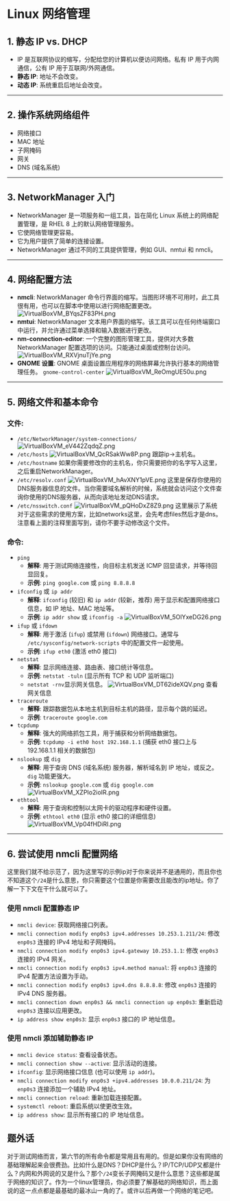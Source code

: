 # Linux 网络管理

## 1. 静态 IP vs. DHCP

*   IP 是互联网协议的缩写，分配给您的计算机以便访问网络。私有 IP 用于内网通信，公有 IP 用于互联网/外网通信。
*   **静态 IP**: 地址不会改变。
*   **动态 IP**: 系统重启后地址会改变。

---

## 2. 操作系统网络组件

*   网络接口
*   MAC 地址
*   子网掩码
*   网关
*   DNS (域名系统)

---

## 3. NetworkManager 入门

*   NetworkManager 是一项服务和一组工具，旨在简化 Linux 系统上的网络配置管理，是 RHEL 8 上的默认网络管理服务。
*   它使网络管理更容易。
*   它为用户提供了简单的连接设置。
*   NetworkManager 通过不同的工具提供管理，例如 GUI、nmtui 和 nmcli。

---

## 4. 网络配置方法

*   **nmcli**: NetworkManager 命令行界面的缩写。当图形环境不可用时，此工具很有用，也可以在脚本中使用以进行网络配置更改。
![VirtualBoxVM_BYqsZF83PH.png](https://pub-85d4dcece16844bf8290aa4b33608ccd.r2.dev/ShareX/2025/10/VirtualBoxVM_BYqsZF83PH.png)
*   **nmtui**: NetworkManager 文本用户界面的缩写。该工具可以在任何终端窗口中运行，并允许通过菜单选择和输入数据进行更改。
*   **nm-connection-editor**: 一个完整的图形管理工具，提供对大多数 NetworkManager 配置选项的访问。只能通过桌面或控制台访问。
![VirtualBoxVM_RXVjnuTjYe.png](https://pub-85d4dcece16844bf8290aa4b33608ccd.r2.dev/ShareX/2025/10/VirtualBoxVM_RXVjnuTjYe.png)
*   **GNOME 设置**: GNOME 桌面设置应用程序的网络屏幕允许执行基本的网络管理任务。
`gnome-control-center`
![VirtualBoxVM_ReOmgUE50u.png](https://pub-85d4dcece16844bf8290aa4b33608ccd.r2.dev/ShareX/2025/10/VirtualBoxVM_ReOmgUE50u.png)
---

## 5. 网络文件和基本命令

### 文件:

*   `/etc/NetworkManager/system-connections/`
![VirtualBoxVM_eV442ZqdqZ.png](https://pub-85d4dcece16844bf8290aa4b33608ccd.r2.dev/ShareX/2025/10/VirtualBoxVM_eV442ZqdqZ.png)
*   `/etc/hosts`
![VirtualBoxVM_QcRSakWw8P.png](https://pub-85d4dcece16844bf8290aa4b33608ccd.r2.dev/ShareX/2025/10/VirtualBoxVM_QcRSakWw8P.png)
跟踪ip->主机名。
*   `/etc/hostname`
如果你需要修改你的主机名，你只需要把你的名字写入这里，之后重启NetworkManager。
*   `/etc/resolv.conf`
![VirtualBoxVM_hAvXNY1pVE.png](https://pub-85d4dcece16844bf8290aa4b33608ccd.r2.dev/ShareX/2025/10/VirtualBoxVM_hAvXNY1pVE.png)
这里是保存你使用的DNS服务器信息的文件。当你需要域名解析的时候，系统就会访问这个文件查询你使用的DNS服务器，从而向该地址发动DNS请求。
*   `/etc/nsswitch.conf`
![VirtualBoxVM_pQHoDxZ8Z9.png](https://pub-85d4dcece16844bf8290aa4b33608ccd.r2.dev/ShareX/2025/10/VirtualBoxVM_pQHoDxZ8Z9.png)
这里展示了系统对于这些需求的使用方案，比如networks这里，会先考虑files然后才是dns。注意看上面的注释里面写到，请你不要手动修改这个文件。

### 命令:

*   `ping`
    *   **解释**: 用于测试网络连接性，向目标主机发送 ICMP 回显请求，并等待回显回复。
    *   **示例**: `ping google.com` 或 `ping 8.8.8.8`
*   `ifconfig` 或 `ip addr`
    *   **解释**: `ifconfig` (较旧) 和 `ip addr` (较新，推荐) 用于显示和配置网络接口信息，如 IP 地址、MAC 地址等。
    *   **示例**: `ip addr show` 或 `ifconfig -a`
![VirtualBoxVM_5OlYxeDG26.png](https://pub-85d4dcece16844bf8290aa4b33608ccd.r2.dev/ShareX/2025/10/VirtualBoxVM_5OlYxeDG26.png)
*   `ifup` 或 `ifdown`
    *   **解释**: 用于激活 (`ifup`) 或禁用 (`ifdown`) 网络接口。通常与 `/etc/sysconfig/network-scripts` 中的配置文件一起使用。
    *   **示例**: `ifup eth0` (激活 eth0 接口)
*   `netstat`
    *   **解释**: 显示网络连接、路由表、接口统计等信息。
    *   **示例**: `netstat -tuln` (显示所有 TCP 和 UDP 监听端口)
    *   `netstat -rnv`显示网关信息。
![VirtualBoxVM_DT62ideXQV.png](https://pub-85d4dcece16844bf8290aa4b33608ccd.r2.dev/ShareX/2025/10/VirtualBoxVM_DT62ideXQV.png)
查看网关信息
*   `traceroute`
    *   **解释**: 跟踪数据包从本地主机到目标主机的路径，显示每个跳的延迟。
    *   **示例**: `traceroute google.com`
*   `tcpdump`
    *   **解释**: 强大的网络抓包工具，用于捕获和分析网络数据包。
    *   **示例**: `tcpdump -i eth0 host 192.168.1.1` (捕获 eth0 接口上与 192.168.1.1 相关的数据包)
*   `nslookup` 或 `dig`
    *   **解释**: 用于查询 DNS (域名系统) 服务器，解析域名到 IP 地址，或反之。`dig` 功能更强大。
    *   **示例**: `nslookup google.com` 或 `dig google.com`
![VirtualBoxVM_XZPIo2ioIR.png](https://pub-85d4dcece16844bf8290aa4b33608ccd.r2.dev/ShareX/2025/10/VirtualBoxVM_XZPIo2ioIR.png)
*   `ethtool`
    *   **解释**: 用于查询和控制以太网卡的驱动程序和硬件设置。
    *   **示例**: `ethtool eth0` (显示 eth0 接口的详细信息)
![VirtualBoxVM_Vp04fHDiRI.png](https://pub-85d4dcece16844bf8290aa4b33608ccd.r2.dev/ShareX/2025/10/VirtualBoxVM_Vp04fHDiRI.png)
---

## 6. 尝试使用 nmcli 配置网络

这里我们就不给示范了，因为这里写的示例ip对于你来说并不是通用的，而且你也不知道这个`/24`是什么意思，你只需要这个位置是你需要改且能改的ip地址。你了解一下下文在干什么就可以了。

### 使用 nmcli 配置静态 IP

*   `nmcli device`: 获取网络接口列表。
*   `nmcli connection modify enp0s3 ipv4.addresses 10.253.1.211/24`: 修改 `enp0s3` 连接的 IPv4 地址和子网掩码。
*   `nmcli connection modify enp0s3 ipv4.gateway 10.253.1.1`: 修改 `enp0s3` 连接的 IPv4 网关。
*   `nmcli connection modify enp0s3 ipv4.method manual`: 将 `enp0s3` 连接的 IPv4 配置方法设置为手动。
*   `nmcli connection modify enp0s3 ipv4.dns 8.8.8.8`: 修改 `enp0s3` 连接的 IPv4 DNS 服务器。
*   `nmcli connection down enp0s3 && nmcli connection up enp0s3`: 重新启动 `enp0s3` 连接以应用更改。
*   `ip address show enp0s3`: 显示 `enp0s3` 接口的 IP 地址信息。

### 使用 nmcli 添加辅助静态 IP

*   `nmcli device status`: 查看设备状态。
*   `nmcli connection show --active`: 显示活动的连接。
*   `ifconfig`: 显示网络接口信息 (也可以使用 `ip addr`)。
*   `nmcli connection modify enp0s3 +ipv4.addresses 10.0.0.211/24`: 为 `enp0s3` 连接添加一个辅助 IPv4 地址。
*   `nmcli connection reload`: 重新加载连接配置。
*   `systemctl reboot`: 重启系统以使更改生效。
*   `ip address show`: 显示所有接口的 IP 地址信息。



## 题外话

对于测试网络而言，第六节的所有命令都是常用且有用的。但是如果你没有网络的基础理解起来会很费劲。比如什么是DNS？DHCP是什么？IP/TCP/UDP又都是什么？内网和外网说的又是什么？那个`/24`变长子网掩码又是什么意思？这些都是属于网络的知识了。作为一个linux管理员，你必须要了解基础的网络知识，而上面说的这一点点都是最基础的最冰山一角的了。或许以后再做一个网络的笔记吧。